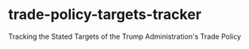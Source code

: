 # trade-policy-targets-tracker
Tracking the Stated Targets of the Trump Administration's Trade Policy
